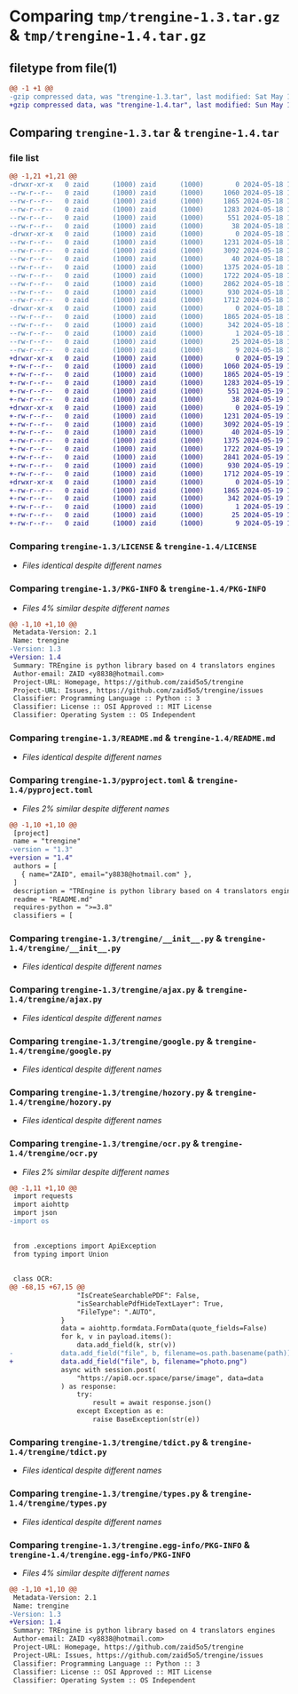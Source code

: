 # Comparing `tmp/trengine-1.3.tar.gz` & `tmp/trengine-1.4.tar.gz`

## filetype from file(1)

```diff
@@ -1 +1 @@
-gzip compressed data, was "trengine-1.3.tar", last modified: Sat May 18 17:18:51 2024, max compression
+gzip compressed data, was "trengine-1.4.tar", last modified: Sun May 19 16:01:10 2024, max compression
```

## Comparing `trengine-1.3.tar` & `trengine-1.4.tar`

### file list

```diff
@@ -1,21 +1,21 @@
-drwxr-xr-x   0 zaid      (1000) zaid      (1000)        0 2024-05-18 17:18:51.870627 trengine-1.3/
--rw-r--r--   0 zaid      (1000) zaid      (1000)     1060 2024-05-18 16:59:11.000000 trengine-1.3/LICENSE
--rw-r--r--   0 zaid      (1000) zaid      (1000)     1865 2024-05-18 17:18:51.869627 trengine-1.3/PKG-INFO
--rw-r--r--   0 zaid      (1000) zaid      (1000)     1283 2024-05-18 16:59:11.000000 trengine-1.3/README.md
--rw-r--r--   0 zaid      (1000) zaid      (1000)      551 2024-05-18 17:15:32.000000 trengine-1.3/pyproject.toml
--rw-r--r--   0 zaid      (1000) zaid      (1000)       38 2024-05-18 17:18:51.870627 trengine-1.3/setup.cfg
-drwxr-xr-x   0 zaid      (1000) zaid      (1000)        0 2024-05-18 17:18:51.865627 trengine-1.3/trengine/
--rw-r--r--   0 zaid      (1000) zaid      (1000)     1231 2024-05-18 16:59:11.000000 trengine-1.3/trengine/__init__.py
--rw-r--r--   0 zaid      (1000) zaid      (1000)     3092 2024-05-18 16:59:11.000000 trengine-1.3/trengine/ajax.py
--rw-r--r--   0 zaid      (1000) zaid      (1000)       40 2024-05-18 16:59:11.000000 trengine-1.3/trengine/exceptions.py
--rw-r--r--   0 zaid      (1000) zaid      (1000)     1375 2024-05-18 16:59:11.000000 trengine-1.3/trengine/google.py
--rw-r--r--   0 zaid      (1000) zaid      (1000)     1722 2024-05-18 16:59:11.000000 trengine-1.3/trengine/hozory.py
--rw-r--r--   0 zaid      (1000) zaid      (1000)     2862 2024-05-18 17:15:12.000000 trengine-1.3/trengine/ocr.py
--rw-r--r--   0 zaid      (1000) zaid      (1000)      930 2024-05-18 16:59:11.000000 trengine-1.3/trengine/tdict.py
--rw-r--r--   0 zaid      (1000) zaid      (1000)     1712 2024-05-18 16:59:11.000000 trengine-1.3/trengine/types.py
-drwxr-xr-x   0 zaid      (1000) zaid      (1000)        0 2024-05-18 17:18:51.868627 trengine-1.3/trengine.egg-info/
--rw-r--r--   0 zaid      (1000) zaid      (1000)     1865 2024-05-18 17:18:51.000000 trengine-1.3/trengine.egg-info/PKG-INFO
--rw-r--r--   0 zaid      (1000) zaid      (1000)      342 2024-05-18 17:18:51.000000 trengine-1.3/trengine.egg-info/SOURCES.txt
--rw-r--r--   0 zaid      (1000) zaid      (1000)        1 2024-05-18 17:18:51.000000 trengine-1.3/trengine.egg-info/dependency_links.txt
--rw-r--r--   0 zaid      (1000) zaid      (1000)       25 2024-05-18 17:18:51.000000 trengine-1.3/trengine.egg-info/requires.txt
--rw-r--r--   0 zaid      (1000) zaid      (1000)        9 2024-05-18 17:18:51.000000 trengine-1.3/trengine.egg-info/top_level.txt
+drwxr-xr-x   0 zaid      (1000) zaid      (1000)        0 2024-05-19 16:01:10.635479 trengine-1.4/
+-rw-r--r--   0 zaid      (1000) zaid      (1000)     1060 2024-05-19 15:52:32.000000 trengine-1.4/LICENSE
+-rw-r--r--   0 zaid      (1000) zaid      (1000)     1865 2024-05-19 16:01:10.634479 trengine-1.4/PKG-INFO
+-rw-r--r--   0 zaid      (1000) zaid      (1000)     1283 2024-05-19 15:52:32.000000 trengine-1.4/README.md
+-rw-r--r--   0 zaid      (1000) zaid      (1000)      551 2024-05-19 15:59:52.000000 trengine-1.4/pyproject.toml
+-rw-r--r--   0 zaid      (1000) zaid      (1000)       38 2024-05-19 16:01:10.635479 trengine-1.4/setup.cfg
+drwxr-xr-x   0 zaid      (1000) zaid      (1000)        0 2024-05-19 16:01:10.627479 trengine-1.4/trengine/
+-rw-r--r--   0 zaid      (1000) zaid      (1000)     1231 2024-05-19 15:52:32.000000 trengine-1.4/trengine/__init__.py
+-rw-r--r--   0 zaid      (1000) zaid      (1000)     3092 2024-05-19 15:52:32.000000 trengine-1.4/trengine/ajax.py
+-rw-r--r--   0 zaid      (1000) zaid      (1000)       40 2024-05-19 15:52:32.000000 trengine-1.4/trengine/exceptions.py
+-rw-r--r--   0 zaid      (1000) zaid      (1000)     1375 2024-05-19 15:52:32.000000 trengine-1.4/trengine/google.py
+-rw-r--r--   0 zaid      (1000) zaid      (1000)     1722 2024-05-19 15:52:32.000000 trengine-1.4/trengine/hozory.py
+-rw-r--r--   0 zaid      (1000) zaid      (1000)     2841 2024-05-19 15:53:33.000000 trengine-1.4/trengine/ocr.py
+-rw-r--r--   0 zaid      (1000) zaid      (1000)      930 2024-05-19 15:52:32.000000 trengine-1.4/trengine/tdict.py
+-rw-r--r--   0 zaid      (1000) zaid      (1000)     1712 2024-05-19 15:52:32.000000 trengine-1.4/trengine/types.py
+drwxr-xr-x   0 zaid      (1000) zaid      (1000)        0 2024-05-19 16:01:10.633478 trengine-1.4/trengine.egg-info/
+-rw-r--r--   0 zaid      (1000) zaid      (1000)     1865 2024-05-19 16:01:10.000000 trengine-1.4/trengine.egg-info/PKG-INFO
+-rw-r--r--   0 zaid      (1000) zaid      (1000)      342 2024-05-19 16:01:10.000000 trengine-1.4/trengine.egg-info/SOURCES.txt
+-rw-r--r--   0 zaid      (1000) zaid      (1000)        1 2024-05-19 16:01:10.000000 trengine-1.4/trengine.egg-info/dependency_links.txt
+-rw-r--r--   0 zaid      (1000) zaid      (1000)       25 2024-05-19 16:01:10.000000 trengine-1.4/trengine.egg-info/requires.txt
+-rw-r--r--   0 zaid      (1000) zaid      (1000)        9 2024-05-19 16:01:10.000000 trengine-1.4/trengine.egg-info/top_level.txt
```

### Comparing `trengine-1.3/LICENSE` & `trengine-1.4/LICENSE`

 * *Files identical despite different names*

### Comparing `trengine-1.3/PKG-INFO` & `trengine-1.4/PKG-INFO`

 * *Files 4% similar despite different names*

```diff
@@ -1,10 +1,10 @@
 Metadata-Version: 2.1
 Name: trengine
-Version: 1.3
+Version: 1.4
 Summary: TREngine is python library based on 4 translators engines
 Author-email: ZAID <y8838@hotmail.com>
 Project-URL: Homepage, https://github.com/zaid5o5/trengine
 Project-URL: Issues, https://github.com/zaid5o5/trengine/issues
 Classifier: Programming Language :: Python :: 3
 Classifier: License :: OSI Approved :: MIT License
 Classifier: Operating System :: OS Independent
```

### Comparing `trengine-1.3/README.md` & `trengine-1.4/README.md`

 * *Files identical despite different names*

### Comparing `trengine-1.3/pyproject.toml` & `trengine-1.4/pyproject.toml`

 * *Files 2% similar despite different names*

```diff
@@ -1,10 +1,10 @@
 [project]
 name = "trengine"
-version = "1.3"
+version = "1.4"
 authors = [
   { name="ZAID", email="y8838@hotmail.com" },
 ]
 description = "TREngine is python library based on 4 translators engines"
 readme = "README.md"
 requires-python = ">=3.8"
 classifiers = [
```

### Comparing `trengine-1.3/trengine/__init__.py` & `trengine-1.4/trengine/__init__.py`

 * *Files identical despite different names*

### Comparing `trengine-1.3/trengine/ajax.py` & `trengine-1.4/trengine/ajax.py`

 * *Files identical despite different names*

### Comparing `trengine-1.3/trengine/google.py` & `trengine-1.4/trengine/google.py`

 * *Files identical despite different names*

### Comparing `trengine-1.3/trengine/hozory.py` & `trengine-1.4/trengine/hozory.py`

 * *Files identical despite different names*

### Comparing `trengine-1.3/trengine/ocr.py` & `trengine-1.4/trengine/ocr.py`

 * *Files 2% similar despite different names*

```diff
@@ -1,11 +1,10 @@
 import requests
 import aiohttp
 import json
-import os
 
 
 from .exceptions import ApiException
 from typing import Union
 
 
 class OCR:
@@ -68,15 +67,15 @@
                 "IsCreateSearchablePDF": False,
                 "isSearchablePdfHideTextLayer": True,
                 "FileType": ".AUTO",
             }
             data = aiohttp.formdata.FormData(quote_fields=False)
             for k, v in payload.items():
                 data.add_field(k, str(v))
-            data.add_field("file", b, filename=os.path.basename(path))
+            data.add_field("file", b, filename="photo.png")
             async with session.post(
                 "https://api8.ocr.space/parse/image", data=data
             ) as response:
                 try:
                     result = await response.json()
                 except Exception as e:
                     raise BaseException(str(e))
```

### Comparing `trengine-1.3/trengine/tdict.py` & `trengine-1.4/trengine/tdict.py`

 * *Files identical despite different names*

### Comparing `trengine-1.3/trengine/types.py` & `trengine-1.4/trengine/types.py`

 * *Files identical despite different names*

### Comparing `trengine-1.3/trengine.egg-info/PKG-INFO` & `trengine-1.4/trengine.egg-info/PKG-INFO`

 * *Files 4% similar despite different names*

```diff
@@ -1,10 +1,10 @@
 Metadata-Version: 2.1
 Name: trengine
-Version: 1.3
+Version: 1.4
 Summary: TREngine is python library based on 4 translators engines
 Author-email: ZAID <y8838@hotmail.com>
 Project-URL: Homepage, https://github.com/zaid5o5/trengine
 Project-URL: Issues, https://github.com/zaid5o5/trengine/issues
 Classifier: Programming Language :: Python :: 3
 Classifier: License :: OSI Approved :: MIT License
 Classifier: Operating System :: OS Independent
```

